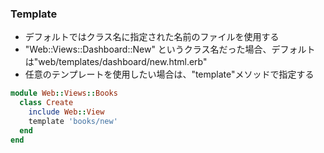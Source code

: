 
### Template

* デフォルトではクラス名に指定された名前のファイルを使用する
 * "Web::Views::Dashboard::New" というクラス名だった場合、デフォルトは"web/templates/dashboard/new.html.erb"
* 任意のテンプレートを使用したい場合は、"template"メソッドで指定する

```ruby
module Web::Views::Books
  class Create
    include Web::View
    template 'books/new'
  end
end
```

